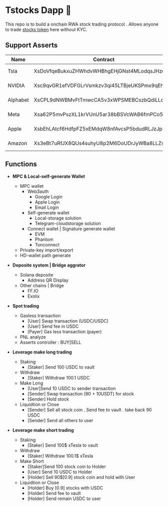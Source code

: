 # Tstocks Dapp 💎

This repo is to build a onchain RWA stock trading protocol . Allows anyone to trade [stocks token](https://xstocks.com/products) here without KYC. 

## Support Asserts

| Name | Contract | Information |
|------|----------|------|
| Tsla | XsDoVfqeBukxuZHWhdvWHBhgEHjGNst4MLodqsJHzoB | https://assets.backed.fi/products/tesla-xstock |
| NVIDIA | Xsc9qvGR1efVDFGLrVsmkzv3qi45LTBjeUKSPmx9qEh | https://assets.backed.fi/products/novo-nordisk-xstock |
| Alphabet | XsCPL9dNWBMvFtTmwcCA5v3xWPSMEBCszbQdiLLq6aN | https://assets.backed.fi/products/accenture-xstock |
| Meta | Xsa62P5mvPszXL1krVUnU5ar38bBSVcWAB6fmPCo5Zu | https://assets.backed.fi/products/meta-xstock |
| Apple | XsbEhLAtcf6HdfpFZ5xEMdqW8nfAvcsP5bdudRLJzJp | https://assets.backed.fi/products/apple-xstock |
| Amazon | Xs3eBt7uRfJX8QUs4suhyU8p2M6DoUDrJyWBa8LLZsg | https://assets.backed.fi/products/amazon-xstock |

## Functions

- **MPC & Local-self-generate Wallet**
  - MPC wallet
    - Web3auth 
      - Google Login
      - Apple Login
      - Email Login
    - Self-generate wallet
      - Local-storage solution
      - Telegram-cloudstorage solution
    - Connect wallet | Signature generate wallet
      - EVM
      - Phantom
      - Tonconnect
  - Private-key import/export
  - HD-wallet path generate

- **Deposite system | Bridge aggrator**
  - Solana deposite 
    - Address QR Display
  - Other chains | Bridge 
    - FF.IO
    - Exolix
    
- **Spot trading**
  - Gasless transaction
    - [User] Swap transaction (USDC/USDC)
    - [User] Send fee in USDC
    - [Payer] Gas less transaction (payer)
  - PNL analyze
  - Asserts controller : BUY|SELL

- **Leverage make long trading**
  - Staking
    - [Staker] Send 100 USDC to vault
  - Withdraw
    - [Staker] Withdraw 100.1 USDC
  - Make Long
    - [User]Send 10 USDC to sender transaction 
    - [Sender] Swap transaction (90 + 10USDT) for stock
    - [Sender] Hold stock
  - Liquidtion or Close
    - [Sender] Sell all stock coin . Send fee to vault . take back 90 USDC
    - [Sender] Send all others to user 

- **Leverage make short trading**
  - Staking
    - [Staker] Send 100$ xTesla to vault
  - Withdraw
    - [Staker] Withdraw 100.1$ xTesla
  - Make Short
    - [Staker]Send 100 stock coin to Holder
    - [User] Send 10 USDC to Holder
    - [Holder] Sell 90$[0.9] stock coin and hold with User
  - Liquidtion or Close
    - [Holder] Buy [0.9] stocks with USDC
    - [Holder] Send fee to vault
    - [Holder] Send remain USDC to user